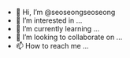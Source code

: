 - 👋 Hi, I’m @seoseongseoseong
- 👀 I’m interested in ...
- 🌱 I’m currently learning ...
- 💞️ I’m looking to collaborate on ...
- 📫 How to reach me ...

<!---
seoseongseoseong/seoseongseoseong is a ✨ special ✨ repository because its `README.md` (this file) appears on your GitHub profile.
You can click the Preview link to take a look at your changes.
--->
